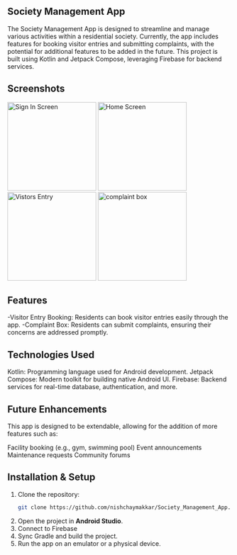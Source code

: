 ## Society Management App
The Society Management App is designed to streamline and manage various activities within a residential society. Currently, the app includes features for booking visitor entries and submitting complaints, with the potential for additional features to be added in the future. This project is built using Kotlin and Jetpack Compose, leveraging Firebase for backend services.
## Screenshots
<img src="https://github.com/user-attachments/assets/8fbe288e-4d2e-4c61-8201-7177d15159b8" alt="Sign In Screen" width="200"/>
<img src="https://github.com/user-attachments/assets/1b379087-e240-4c3d-a669-112a0ead03ff" alt="Home Screen" width="200"/>
<img src="https://github.com/user-attachments/assets/ea98e4e8-94ca-455b-9108-75e60422f1ff" alt="Vistors Entry" width="200"/>
<img src="https://github.com/user-attachments/assets/a1a15abf-ef51-4a07-bcd2-8c5e2e3cb499" alt="complaint box" width = "200"/>


## Features
-Visitor Entry Booking: Residents can book visitor entries easily through the app.
-Complaint Box: Residents can submit complaints, ensuring their concerns are addressed promptly.
## Technologies Used
Kotlin: Programming language used for Android development.
Jetpack Compose: Modern toolkit for building native Android UI.
Firebase: Backend services for real-time database, authentication, and more.


## Future Enhancements
This app is designed to be extendable, allowing for the addition of more features such as:

Facility booking (e.g., gym, swimming pool)
Event announcements
Maintenance requests
Community forums

## Installation & Setup

1. Clone the repository:
   ```bash
   git clone https://github.com/nishchaymakkar/Society_Management_App.git
   ```
2. Open the project in **Android Studio**.
3. Connect to Firebase
4. Sync Gradle and build the project.
5. Run the app on an emulator or a physical device.


